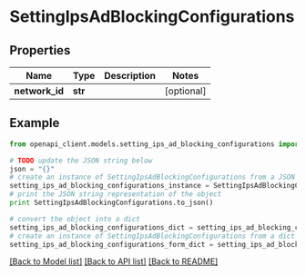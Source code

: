 # SettingIpsAdBlockingConfigurations


## Properties

Name | Type | Description | Notes
------------ | ------------- | ------------- | -------------
**network_id** | **str** |  | [optional] 

## Example

```python
from openapi_client.models.setting_ips_ad_blocking_configurations import SettingIpsAdBlockingConfigurations

# TODO update the JSON string below
json = "{}"
# create an instance of SettingIpsAdBlockingConfigurations from a JSON string
setting_ips_ad_blocking_configurations_instance = SettingIpsAdBlockingConfigurations.from_json(json)
# print the JSON string representation of the object
print SettingIpsAdBlockingConfigurations.to_json()

# convert the object into a dict
setting_ips_ad_blocking_configurations_dict = setting_ips_ad_blocking_configurations_instance.to_dict()
# create an instance of SettingIpsAdBlockingConfigurations from a dict
setting_ips_ad_blocking_configurations_form_dict = setting_ips_ad_blocking_configurations.from_dict(setting_ips_ad_blocking_configurations_dict)
```
[[Back to Model list]](../README.md#documentation-for-models) [[Back to API list]](../README.md#documentation-for-api-endpoints) [[Back to README]](../README.md)


